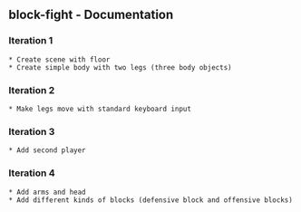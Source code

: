 ## block-fight - Documentation

### Iteration 1

    * Create scene with floor
    * Create simple body with two legs (three body objects)

### Iteration 2

    * Make legs move with standard keyboard input

### Iteration 3

    * Add second player

### Iteration 4

    * Add arms and head
    * Add different kinds of blocks (defensive block and offensive blocks)